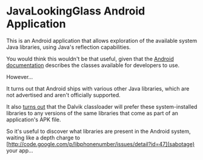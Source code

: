 JavaLookingGlass Android Application
====================================

This is an Android application that allows exploration of the available 
system Java libraries, using Java's reflection capabilities. 

You would think this wouldn't be that useful, given that the 
[Android documentation](http://developer.android.com/reference/packages.html) 
describes the classes available for developers to use.

However...

It turns out that Android ships with various other Java libraries, which are 
not advertised and aren't officially supported. 

It also [turns out](http://cacheinvalidation.blogspot.com/2011/08/android-java-classloading-gotcha.html) 
that the Dalvik classloader will prefer these system-installed libraries to any
versions of the same libraries that come as part of an application's APK file.

So it's useful to discover what libraries are present in the Android system, waiting like
a depth charge to [http://code.google.com/p/libphonenumber/issues/detail?id=47](sabotage) your app...
